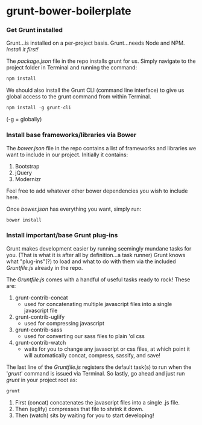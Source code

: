 # grunt-bower-boilerplate

### Get Grunt installed

Grunt...is installed on a per-project basis.
Grunt...needs Node and NPM. _Install it first!_

The _package.json_ file in the repo installs grunt for us.
Simply navigate to the project folder in Terminal and running the command:
```javascript
npm install
```

We should also install the Grunt CLI (command line interface) to give us global access to the grunt command from within Terminal.
```javascript
npm install -g grunt-cli
```
(-g = globally)

### Install base frameworks/libraries via Bower

The _bower.json_ file in the repo contains a list of frameworks and libraries we want to include in our project.
Initially it contains:
1. Bootstrap
2. jQuery
3. Modernizr

Feel free to add whatever other bower dependencies you wish to include here.

Once _bower.json_ has everything you want, simply run:

```javascript
bower install
```

### Install important/base Grunt plug-ins

Grunt makes development easier by running seemingly mundane tasks for you. (That is what it is after all by definition...a task runner)
Grunt knows what "plug-ins"(?) to load and what to do with them via the included _Gruntfile.js_ already in the repo.

The _Gruntfile.js_ comes with a handful of useful tasks ready to rock!
These are:

1. grunt-contrib-concat
	- used for concatenating multiple javascript files into a single javascript file
2. grunt-contrib-uglify
	- used for compressing javascript
3. grunt-contrib-sass
	- used for converting our sass files to plain 'ol css
4. grunt-contrib-watch
	- waits for you to change any javascript or css files, at which point it will automatically concat, compress, sassify, and save!

The last line of the _Gruntfile.js_ registers the default task(s) to run when the '_grunt_' command is issued via Terminal.
So lastly, go ahead and just run _grunt_ in your project root as:

```javascript
grunt
```

1. First (concat) concatenates the javascript files into a single .js file.
2. Then (uglify) compresses that file to shrink it down.
3. Then (watch) sits by waiting for you to start developing!


